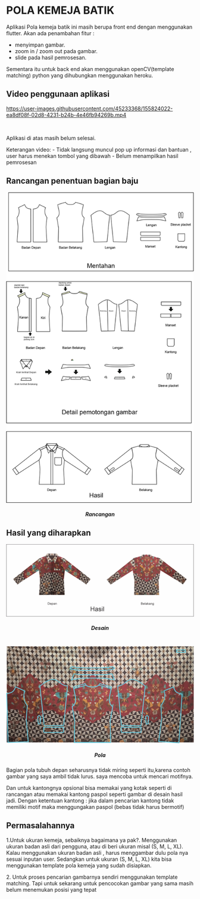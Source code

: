 # POLA KEMEJA BATIK 

Aplikasi Pola kemeja batik ini masih berupa front end dengan menggunakan flutter.
Akan ada penambahan fitur :
- menyimpan gambar.
- zoom in / zoom out pada gambar.
- slide pada hasil pemrosesan.

Sementara itu untuk back end akan menggunakan openCV(template matching) python yang dihubungkan menggunakan heroku. 

## Video penggunaan aplikasi
<p align ="center">
 
https://user-images.githubusercontent.com/45233368/155824022-ea8df08f-02d8-4231-b24b-4e46fb94269b.mp4
  
</p>
</br>
<p>Aplikasi di atas masih belum selesai. </p>
<p>
 Keterangan video:
 - Tidak langsung muncul pop up informasi dan bantuan , user harus menekan tombol yang dibawah
 - Belum menampilkan hasil pemrosesan

</p>

## Rancangan penentuan bagian baju

<p align ="center">
  <img src="readme/rancangan.jpg"/>
  <h5 align ="center">Rancangan</h5>

</p>

## Hasil yang diharapkan
<p align ="center">
  <img src="readme/desain.png"/>
  <h5 align ="center">Desain</h5>
  </br>
  <img src="readme/pola.png"/>
  <h5 align ="center">Pola</h5>
</p>
<p>Bagian pola tubuh depan seharusnya tidak miring seperti itu,karena contoh gambar yang saya ambil tidak lurus. saya mencoba untuk mencari motifnya.
</p><p>Dan untuk kantongnya opsional bisa memakai yang kotak seperti di rancangan atau memakai kantong paspol seperti gambar di desain hasil jadi. 
Dengan ketentuan kantong : jika dalam pencarian kantong tidak memiliki motif maka menggungakan paspol (bebas tidak harus bermotif)
</p>

## Permasalahannya
<p>
1.Untuk ukuran kemeja, sebaiknya bagaimana ya pak?. Menggunakan ukuran badan asli dari pengguna, atau  di beri ukuran misal (S, M, L, XL). Kalau menggunakan ukuran badan asli , harus menggambar dulu pola nya sesuai inputan user. Sedangkan untuk ukuran (S, M, L, XL) kita bisa menggunakan template pola kemeja yang sudah disiapkan.
 </p>
 <p>
2. Untuk proses pencarian gambarnya sendiri menggunakan template matching. Tapi untuk sekarang untuk pencocokan gambar yang sama masih belum menemukan posisi yang tepat
</p>
